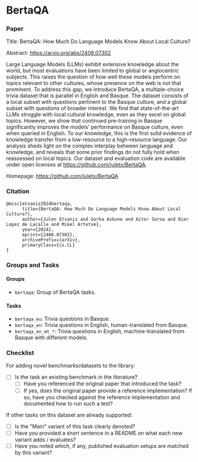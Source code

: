 # BertaQA

### Paper

Title: BertaQA: How Much Do Language Models Know About Local Culture?

Abstract: https://arxiv.org/abs/2406.07302

Large Language Models (LLMs) exhibit extensive knowledge about the world, but most evaluations have been limited to global or anglocentric subjects. This raises the question of how well these models perform on topics relevant to other cultures, whose presence on the web is not that prominent. To address this gap, we introduce BertaQA, a multiple-choice trivia dataset that is parallel in English and Basque. The dataset consists of a local subset with questions pertinent to the Basque culture, and a global subset with questions of broader interest. We find that state-of-the-art LLMs struggle with local cultural knowledge, even as they excel on global topics. However, we show that continued pre-training in Basque significantly improves the models' performance on Basque culture, even when queried in English. To our knowledge, this is the first solid evidence of knowledge transfer from a low-resource to a high-resource language. Our analysis sheds light on the complex interplay between language and knowledge, and reveals that some prior findings do not fully hold when reassessed on local topics. Our dataset and evaluation code are available under open licenses at https://github.com/juletx/BertaQA.

Homepage: https://github.com/juletx/BertaQA

### Citation

```
@misc{etxaniz2024bertaqa,
      title={BertaQA: How Much Do Language Models Know About Local Culture?},
      author={Julen Etxaniz and Gorka Azkune and Aitor Soroa and Oier Lopez de Lacalle and Mikel Artetxe},
      year={2024},
      eprint={2406.07302},
      archivePrefix={arXiv},
      primaryClass={cs.CL}
}
```

### Groups and Tasks

#### Groups

- `bertaqa`: Group of BertaQA tasks.

#### Tasks

- `bertaqa_eu`: Trivia questions in Basque.
- `bertaqa_en`: Trivia questions in English, human-translated from Basque.
- `bertaqa_en_mt_*`: Trivia questions in English, machine-translated from Basque with different models.

### Checklist

For adding novel benchmarks/datasets to the library:

- [ ] Is the task an existing benchmark in the literature?
  - [ ] Have you referenced the original paper that introduced the task?
  - [ ] If yes, does the original paper provide a reference implementation? If so, have you checked against the reference implementation and documented how to run such a test?

If other tasks on this dataset are already supported:

- [ ] Is the "Main" variant of this task clearly denoted?
- [ ] Have you provided a short sentence in a README on what each new variant adds / evaluates?
- [ ] Have you noted which, if any, published evaluation setups are matched by this variant?

